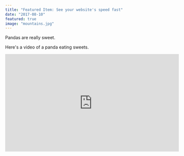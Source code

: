 ```yaml
---
title: "Featured Item: See your website's speed fast"
date: "2017-08-10"
featured: true
image: "mountains.jpg"
---
```


Pandas are really sweet.

Here's a video of a panda eating sweets.

<iframe width="560" height="315" src="https://www.youtube.com/embed/4n0xNbfJLR8" frameborder="0" allowfullscreen></iframe>
